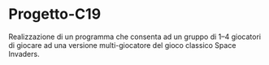 # Progetto-C19
Realizzazione di un programma che consenta ad un gruppo di 1–4 giocatori di giocare ad una versione multi-giocatore del gioco classico Space Invaders.
